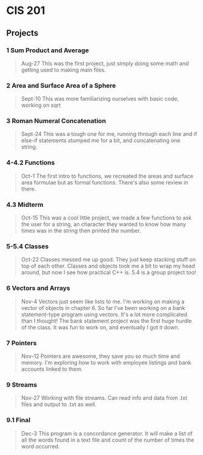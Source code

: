 # CIS 201

## Projects

### 1 Sum Product and Average
>Aug-27 This was the first project, just simply doing some math and getting used
>to making main files.

### 2 Area and Surface Area of a Sphere
>Sept-10 This was more familiarizing ourselves with basic code, working on sqrt

### 3 Roman Numeral Concatenation
>Sept-24 This was a tough one for me, running through each line and if else-if
>statements stumped me for a bit, and concatenating one string.

### 4-4.2 Functions
>Oct-1 The first intro to functions, we recreated the areas and surface area formulae
>but as formal functions. There's also some review in there.

### 4.3 Midterm
>Oct-15 This was a cool little project, we made a few functions to ask the user
>for a string, an character they wanted to know how many times was in the string
>then printed the number.

### 5-5.4 Classes
>Oct-22 Classes messed me up good. They just keep stacking stuff on top of each other.
>Classes and objects took me a bit to wrap my head around, but now I see how practical
>C++ is. 5.4 is a group project too!

### 6 Vectors and Arrays
>Nov-4 Vectors just seem like lists to me. I'm working on making a vector of objects in chapter 6.
>So far I've been working on a bank statement-type program using vectors. It's a lot more complicated than I thought!
>The bank statement project was the first huge hurdle of the class. It was fun to work on, and eventually I got it down.

### 7 Pointers
>Nov-12 Pointers are awesome, they save you so much time and memory. I'm exploring how to work with employee listings and
>bank accounts linked to them.

### 9 Streams
>Nov-27 Working with file streams. Can read info and data from .txt files and output to .txt as well.

### 9.1 Final
>Dec-3 This program is a concordance generator. It will make a list of all the words found in a text file and count of the
>number of times the word occurred.
